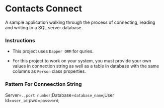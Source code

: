 # Contacts Connect
A sample application walking through the process of connecting, reading and writing to a SQL server database.

### Instructions
- This project uses `Dapper ORM` for quries.

- For this project to work on your system, you must provide your own values in connection string as well as a table in database with the same columns as `Person` class properties.

### Pattern For Conneection String
Server=`.,port number`;Database=`database_name`;User Id=`user_id`;pwd=`password`;
